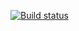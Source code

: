 [![Build status](https://ci.appveyor.com/api/projects/status/5fsv1qlgo96cxvk7?svg=true)](https://ci.appveyor.com/project/kostinvlad/ajs7-table)